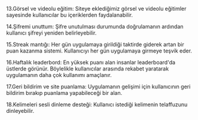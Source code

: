 13.Görsel ve videolu eğitim: Siteye eklediğimiz görsel ve videolu eğitimler sayesinde kullanıcılar bu içeriklerden faydalanabilir.

14.Şifremi unuttum: Şifre unutulması durumunda doğrulamanın ardından kullanıcı şifreyi yeniden belirleyebilir.

15.Streak mantığı: Her gün uygulamaya girildiği taktirde giderek artan bir puan kazanma sistemi. Kullanıcıyı her gün uygulamaya girmeye teşvik eder.

16.Haftalık leaderbord: En yüksek puanı alan insanlar leaderboard'da üstlerde görünür. Böylelikle kullanıcılar arasında rekabet yaratarak uygulamanın daha çok kullanımı amaçlanır.

17.Geri bildirim ve site puanlama: Uygulamanın gelişimi için kullanıcının geri bildirim bırakıp puanlama yapabileceği bir alan.

18.Kelimeleri sesli dinleme desteği: Kullanıcı istediği kelimenin telaffuzunu dinleyebilir.

